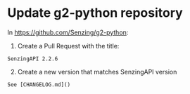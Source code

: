 # Update g2-python repository

In https://github.com/Senzing/g2-python:

1. Create a Pull Request with the title:

```console
SenzingAPI 2.2.6
```

2. Create a new version that matches SenzingAPI version

```console
See [CHANGELOG.md]()
```
